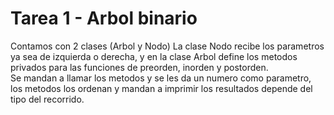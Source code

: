 <h1>Tarea 1 - Arbol binario</h1>
<p> Contamos con 2 clases (Arbol y Nodo) 
La clase Nodo recibe los parametros ya sea de izquierda o derecha, y en la clase
Arbol define los metodos privados para las funciones de preorden, inorden y postorden.
<br>
Se mandan a llamar los metodos y se les da un numero como parametro, los metodos los ordenan y mandan a imprimir los resultados depende del tipo del recorrido.</p>